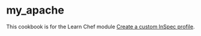 # my_apache

This cookbook is for the Learn Chef module [Create a custom InSpec profile](https://learn.chef.io/modules/create-a-custom-profile/).
